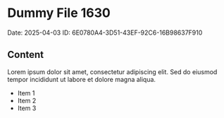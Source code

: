 # Dummy File 1630

Date: 2025-04-03
ID: 6E0780A4-3D51-43EF-92C6-16B98637F910

## Content

Lorem ipsum dolor sit amet, consectetur adipiscing elit.
Sed do eiusmod tempor incididunt ut labore et dolore magna aliqua.

* Item 1
* Item 2
* Item 3

